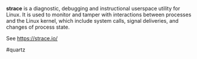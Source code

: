 
**strace** is a diagnostic, debugging and instructional userspace utility for Linux. It is used to monitor and tamper with interactions between processes and the Linux kernel, which include system calls, signal deliveries, and changes of process state.



See https://strace.io/

#quartz 